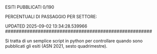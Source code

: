 ESITI PUBBLICATI 0/190 

PERCENTUALI DI PASSAGGIO PER SETTORE:

UPDATED 2025-09-02 13:34:28.539966
###################################################### 

Si tratta di un semplice script in python per controllare quando sono pubblicati gli esiti (ASN 2021, sesto quadrimestre).

